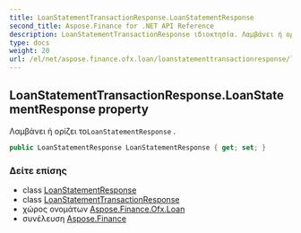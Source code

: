 ```yaml
---
title: LoanStatementTransactionResponse.LoanStatementResponse
second_title: Aspose.Finance for .NET API Reference
description: LoanStatementTransactionResponse ιδιοκτησία. Λαμβάνει ή ορίζει τοLoanStatementResponse .
type: docs
weight: 20
url: /el/net/aspose.finance.ofx.loan/loanstatementtransactionresponse/loanstatementresponse/
---
```

## LoanStatementTransactionResponse.LoanStatementResponse property

Λαμβάνει ή ορίζει το`LoanStatementResponse` .

```csharp
public LoanStatementResponse LoanStatementResponse { get; set; }
```

### Δείτε επίσης

* class [LoanStatementResponse](../../loanstatementresponse/)
* class [LoanStatementTransactionResponse](../)
* χώρος ονομάτων [Aspose.Finance.Ofx.Loan](../../loanstatementtransactionresponse/)
* συνέλευση [Aspose.Finance](../../../)


